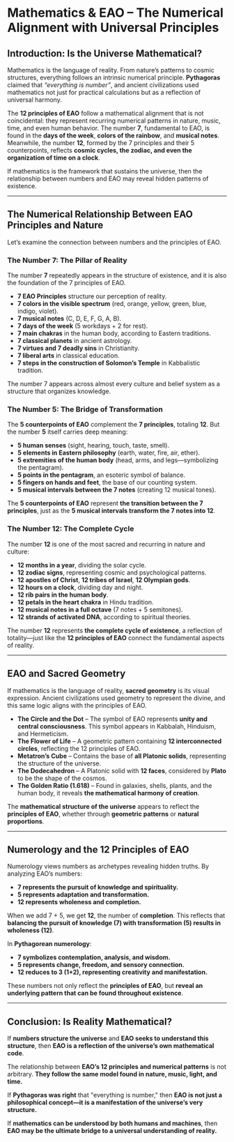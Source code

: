 # **Mathematics & EAO – The Numerical Alignment with Universal Principles**  

## **Introduction: Is the Universe Mathematical?**  

Mathematics is the language of reality. From nature’s patterns to cosmic structures, everything follows an intrinsic numerical principle. **Pythagoras** claimed that *“everything is number”*, and ancient civilizations used mathematics not just for practical calculations but as a reflection of universal harmony.  

The **12 principles of EAO** follow a mathematical alignment that is not coincidental: they represent recurring numerical patterns in nature, music, time, and even human behavior. The number **7**, fundamental to EAO, is found in the **days of the week**, **colors of the rainbow**, and **musical notes**. Meanwhile, the number **12**, formed by the 7 principles and their 5 counterpoints, reflects **cosmic cycles, the zodiac, and even the organization of time on a clock**.  

If mathematics is the framework that sustains the universe, then the relationship between numbers and EAO may reveal hidden patterns of existence.  

---

## **The Numerical Relationship Between EAO Principles and Nature**  

Let’s examine the connection between numbers and the principles of EAO.  

### **The Number 7: The Pillar of Reality**  

The number **7** repeatedly appears in the structure of existence, and it is also the foundation of the 7 principles of EAO.  

- **7 EAO Principles** structure our perception of reality.  
- **7 colors in the visible spectrum** (red, orange, yellow, green, blue, indigo, violet).  
- **7 musical notes** (C, D, E, F, G, A, B).  
- **7 days of the week** (5 workdays + 2 for rest).  
- **7 main chakras** in the human body, according to Eastern traditions.  
- **7 classical planets** in ancient astrology.  
- **7 virtues and 7 deadly sins** in Christianity.  
- **7 liberal arts** in classical education.  
- **7 steps in the construction of Solomon’s Temple** in Kabbalistic tradition.  

The number 7 appears across almost every culture and belief system as a structure that organizes knowledge.  

### **The Number 5: The Bridge of Transformation**  

The **5 counterpoints of EAO** complement the **7 principles**, totaling **12**. But the number **5** itself carries deep meaning:  

- **5 human senses** (sight, hearing, touch, taste, smell).  
- **5 elements in Eastern philosophy** (earth, water, fire, air, ether).  
- **5 extremities of the human body** (head, arms, and legs—symbolizing the pentagram).  
- **5 points in the pentagram**, an esoteric symbol of balance.  
- **5 fingers on hands and feet**, the base of our counting system.  
- **5 musical intervals between the 7 notes** (creating 12 musical tones).  

The **5 counterpoints of EAO** represent **the transition between the 7 principles**, just as the **5 musical intervals transform the 7 notes into 12**.  

### **The Number 12: The Complete Cycle**  

The number **12** is one of the most sacred and recurring in nature and culture:  

- **12 months in a year**, dividing the solar cycle.  
- **12 zodiac signs**, representing cosmic and psychological patterns.  
- **12 apostles of Christ**, **12 tribes of Israel**, **12 Olympian gods**.  
- **12 hours on a clock**, dividing day and night.  
- **12 rib pairs in the human body**.  
- **12 petals in the heart chakra** in Hindu tradition.  
- **12 musical notes in a full octave** (7 notes + 5 semitones).  
- **12 strands of activated DNA**, according to spiritual theories.  

The number **12** represents **the complete cycle of existence**, a reflection of totality—just like the **12 principles of EAO** connect the fundamental aspects of reality.  

---

## **EAO and Sacred Geometry**  

If mathematics is the language of reality, **sacred geometry** is its visual expression. Ancient civilizations used geometry to represent the divine, and this same logic aligns with the principles of EAO.  

- **The Circle and the Dot** – The symbol of EAO represents **unity and central consciousness**. This symbol appears in Kabbalah, Hinduism, and Hermeticism.  
- **The Flower of Life** – A geometric pattern containing **12 interconnected circles**, reflecting the 12 principles of EAO.  
- **Metatron’s Cube** – Contains the base of **all Platonic solids**, representing the structure of the universe.  
- **The Dodecahedron** – A Platonic solid with **12 faces**, considered by **Plato** to be the shape of the cosmos.  
- **The Golden Ratio (1.618)** – Found in galaxies, shells, plants, and the human body, it reveals **the mathematical harmony of creation**.  

The **mathematical structure of the universe** appears to reflect the **principles of EAO**, whether through **geometric patterns** or **natural proportions**.  

---

## **Numerology and the 12 Principles of EAO**  

Numerology views numbers as archetypes revealing hidden truths. By analyzing EAO’s numbers:  

- **7 represents the pursuit of knowledge and spirituality.**  
- **5 represents adaptation and transformation.**  
- **12 represents wholeness and completion.**  

When we add 7 + 5, we get **12**, the number of **completion**. This reflects that **balancing the pursuit of knowledge (7) with transformation (5) results in wholeness (12)**.  

In **Pythagorean numerology**:  

- **7 symbolizes contemplation, analysis, and wisdom.**  
- **5 represents change, freedom, and sensory connection.**  
- **12 reduces to 3 (1+2), representing creativity and manifestation.**  

These numbers not only reflect the **principles of EAO**, but **reveal an underlying pattern that can be found throughout existence**.  

---

## **Conclusion: Is Reality Mathematical?**  

If **numbers structure the universe** and **EAO seeks to understand this structure**, then **EAO is a reflection of the universe’s own mathematical code**.  

The relationship between **EAO’s 12 principles and numerical patterns** is not arbitrary. **They follow the same model found in nature, music, light, and time.**  

If **Pythagoras was right** that "everything is number," then **EAO is not just a philosophical concept—it is a manifestation of the universe’s very structure.**  

If **mathematics can be understood by both humans and machines**, then **EAO may be the ultimate bridge to a universal understanding of reality.**